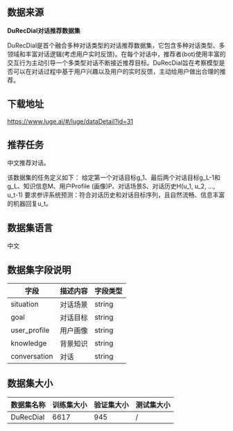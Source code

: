 ## 数据来源

**DuRecDial对话推荐数据集**

DuRecDial是首个融合多种对话类型的对话推荐数据集，它包含多种对话类型、多领域和丰富对话逻辑(考虑用户实时反馈)。在每个对话中，推荐者(bot)使用丰富的交互行为主动引导一个多类型对话不断接近推荐目标。DuRecDial旨在考察模型是否可以在对话过程中基于用户兴趣以及用户的实时反馈，主动给用户做出合理的推荐。

## 下载地址

https://www.luge.ai/#/luge/dataDetail?id=31

## 推荐任务

中文推荐对话。

该数据集的任务定义如下：
给定第一个对话目标g_1、最后两个对话目标g_L-1和g_L、知识信息M、用户Profile (画像)P、对话场景S、对话历史H(u_1, u_2, …, u_t-1)
要求参评系统预测：符合对话历史和对话目标序列，且自然流畅、信息丰富的机器回复u_t。

## 数据集语言

中文

## 数据集字段说明

| 字段         | 描述内容 | 字段类型 |
| ------------ | -------- | -------- |
| situation    | 对话场景 | string   |
| goal         | 对话目标 | string   |
| user_profile | 用户画像 | string   |
| knowledge    | 背景知识 | string   |
| conversation | 对话     | string   |

## 数据集大小

| 数据集名称 | 训练集大小 | 验证集大小 | 测试集大小 |
| ---------- | ---------- | ---------- | ---------- |
| DuRecDial  | 6617       | 945        | /          |


